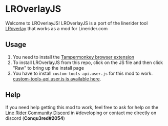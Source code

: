 # LROverlayJS
Welcome to LROverlayJS!
LROverlayJS is a port of the linerider tool [LRoverlay](https://github.com/OllieMBM/LROverlay) that works as a mod for Linerider.com

## Usage

1.  You need to install the  [Tampermonkey browser extension](https://tampermonkey.net/)
2.  To install LROverlayJS from this repo, click on the JS file and then click "Raw" to bring up the install page
3.  You have to install  `custom-tools-api.user.js`  for this mod to work. [custom-tools-api.user.js is available here](https://github.com/EmergentStudios/linerider-userscript-mods/raw/master/selection-shader-mod.user.js).


## Help

If you need help getting this mod to work, feel free to ask for help on the  [Line Rider Community Discord](https://discord.gg/H47JzZK)  in #developing or contact me directly on discord (**Conqu3red#2054**)
